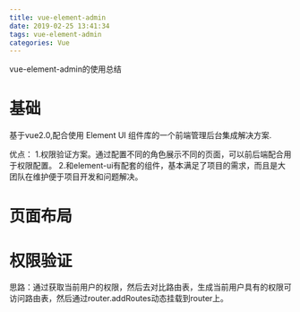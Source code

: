 ```yaml
---
title: vue-element-admin
date: 2019-02-25 13:41:34
tags: vue-element-admin
categories: Vue
---
```


vue-element-admin的使用总结

<!-- more -->

# 基础

基于vue2.0,配合使用 Element UI 组件库的一个前端管理后台集成解决方案.

优点：
1.权限验证方案。通过配置不同的角色展示不同的页面，可以前后端配合用于权限配置。
2.和element-ui有配套的组件，基本满足了项目的需求，而且是大团队在维护便于项目开发和问题解决。

# 页面布局


# 权限验证

思路：通过获取当前用户的权限，然后去对比路由表，生成当前用户具有的权限可访问路由表，然后通过router.addRoutes动态挂载到router上。
